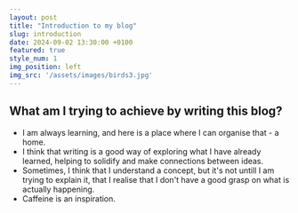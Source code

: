 ```yaml
---
layout: post
title: "Introduction to my blog"
slug: introduction
date: 2024-09-02 13:30:00 +0100
featured: true
style_num: 1
img_position: left
img_src: '/assets/images/birds3.jpg'
---
```


## What am I trying to achieve by writing this blog?

- I am always learning, and here is a place where I can organise that - a home.
- I think that writing is a good way of exploring what I have already learned, helping to solidify and make connections between ideas.
- Sometimes, I think that I understand a concept, but it's not untill I am trying to explain it, that I realise that I don't have a good grasp on what is actually happening.
- Caffeine is an inspiration.